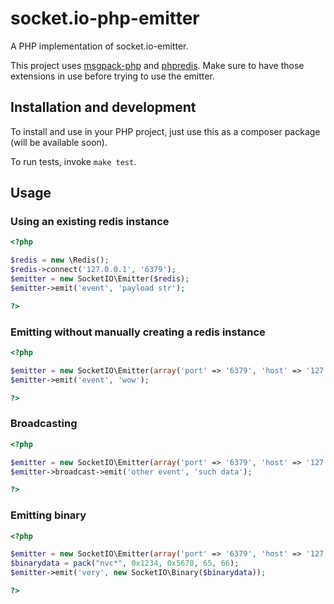 socket.io-php-emitter
=====================

A PHP implementation of socket.io-emitter.

This project uses [msgpack-php](https://github.com/msgpack/msgpack-php) and [phpredis](https://github.com/nicolasff/phpredis). Make sure to have those extensions in use before trying to use the emitter.

## Installation and development
To install and use in your PHP project, just use this as a composer package (will be available soon).

To run tests, invoke `make test`.

## Usage

### Using an existing redis instance
```php
<?php

$redis = new \Redis();
$redis->connect('127.0.0.1', '6379');
$emitter = new SocketIO\Emitter($redis);
$emitter->emit('event', 'payload str');

?>
```

### Emitting without manually creating a redis instance
```php
<?php

$emitter = new SocketIO\Emitter(array('port' => '6379', 'host' => '127.0.0.1'));
$emitter->emit('event', 'wow');

?>
```

### Broadcasting
```php
<?php

$emitter = new SocketIO\Emitter(array('port' => '6379', 'host' => '127.0.0.1'));
$emitter->broadcast->emit('other event', 'such data');

?>
```

### Emitting binary
```php
<?php

$emitter = new SocketIO\Emitter(array('port' => '6379', 'host' => '127.0.0.1'));
$binarydata = pack("nvc*", 0x1234, 0x5678, 65, 66);
$emitter->emit('very', new SocketIO\Binary($binarydata));

?>
```
